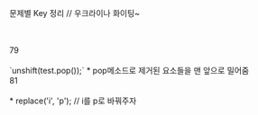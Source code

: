 문제별 Key 정리 // 우크라이나 화이팅~

<detail>
	<summary></summary>

<br>

</detail>
<br>

<detail>
	<summary>79</summary>
<br>
	`unshift(test.pop());`
	* pop메소드로 제거된 요소들을 맨 앞으로 밀어줌
</detail>
<br>

<detail>
	<summary>81</summary>
<br>
	* replace('i', 'p'); // i를 p로 바꿔주자
</detail>
<br>
